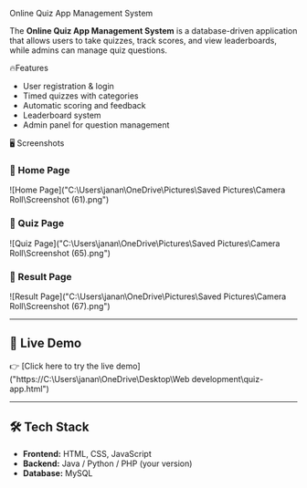 Online Quiz App Management System  

The **Online Quiz App Management System** is a database-driven application that allows users to take quizzes, track scores, and view leaderboards, while admins can manage quiz questions.  

 🔥Features  
- User registration & login  
- Timed quizzes with categories  
- Automatic scoring and feedback  
- Leaderboard system  
- Admin panel for question management  

🖥️ Screenshots  

### 🔹 Home Page  
![Home Page]("C:\Users\janan\OneDrive\Pictures\Saved Pictures\Camera Roll\Screenshot (61).png")  

### 🔹 Quiz Page  
![Quiz Page]("C:\Users\janan\OneDrive\Pictures\Saved Pictures\Camera Roll\Screenshot (65).png")  

### 🔹 Result Page  
![Result Page]("C:\Users\janan\OneDrive\Pictures\Saved Pictures\Camera Roll\Screenshot (67).png")  

---

## 🚀 Live Demo  

👉 [Click here to try the live demo]("https://C:\Users\janan\OneDrive\Desktop\Web development\quiz-app.html")  

---

## 🛠️ Tech Stack  
- **Frontend:** HTML, CSS, JavaScript  
- **Backend:** Java / Python / PHP (your version)  
- **Database:** MySQL  
